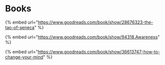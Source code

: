 # Books

{% embed url="https://www.goodreads.com/book/show/28676323-the-tao-of-seneca" %}

{% embed url="https://www.goodreads.com/book/show/94318.Awareness" %}

{% embed url="https://www.goodreads.com/book/show/36613747-how-to-change-your-mind" %}



